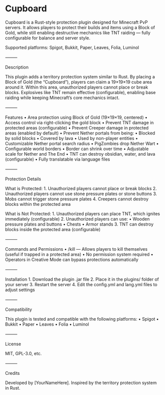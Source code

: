 # Cupboard

Cupboard is a Rust-style protection plugin designed for Minecraft PvP servers. It allows players to protect their builds and items using a Block of Gold, while still enabling destructive mechanics like TNT raiding — fully configurable for balance and server style.

Supported platforms: Spigot, Bukkit, Paper, Leaves, Folia, Luminol

⸻

Description

This plugin adds a territory protection system similar to Rust. By placing a Block of Gold (the “Cupboard”), players can claim a 19×19×19 cube area around it. Within this area, unauthorized players cannot place or break blocks. Explosives like TNT remain effective (configurable), enabling base raiding while keeping Minecraft’s core mechanics intact.

⸻

Features
	•	Area protection using Block of Gold (19×19×19, centered)
	•	Access control via right-clicking the gold block
	•	Prevent TNT damage in protected areas (configurable)
	•	Prevent Creeper damage in protected areas (enabled by default)
	•	Prevent Nether portals from being:
	•	Blocked by solid blocks
	•	Covered by lava
	•	Used by non-player entities
	•	Customizable Nether portal search radius
	•	PigZombies drop Nether Wart
	•	Configurable world borders
	•	Border can shrink over time
	•	Adjustable scale for Nether and The End
	•	TNT can destroy obsidian, water, and lava (configurable)
	•	Fully translatable via language files

⸻

Protection Details

What is Protected:
	1.	Unauthorized players cannot place or break blocks
	2.	Unauthorized players cannot use stone pressure plates or stone buttons
	3.	Mobs cannot trigger stone pressure plates
	4.	Creepers cannot destroy blocks within the protected area

What is Not Protected:
	1.	Unauthorized players can place TNT, which ignites immediately (configurable)
	2.	Unauthorized players can use:
	•	Wooden pressure plates and buttons
	•	Chests
	•	Armor stands
	3.	TNT can destroy blocks inside the protected area (configurable)

⸻

Commands and Permissions
	•	/kill — Allows players to kill themselves (useful if trapped in a protected area)
	•	No permission system required
	•	Operators in Creative Mode can bypass protections automatically

⸻

Installation
	1.	Download the plugin .jar file
	2.	Place it in the plugins/ folder of your server
	3.	Restart the server
	4.	Edit the config.yml and lang.yml files to adjust settings

⸻

Compatibility

This plugin is tested and compatible with the following platforms:
	•	Spigot
	•	Bukkit
	•	Paper
	•	Leaves
	•	Folia
	•	Luminol

⸻

License

MIT, GPL-3.0, etc.

⸻

Credits

Developed by [YourNameHere].
Inspired by the territory protection system in Rust.
